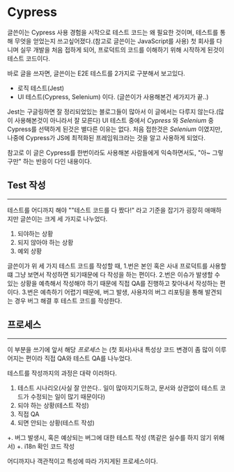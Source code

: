 # Cypress

글쓴이는 Cypress 사용 경험을 시작으로 테스트 코드는 왜 필요한 것이며, 테스트를 통해 무엇을 얻었는지 쓰고싶어졌다.(참고로 글쓴이는 JavaScript를 사용)
첫 회사를 다니며 실무 개발을 처음 접하게 되어, 프로덕트의 코드를 이해하기 위해 시작하게 된것이 테스트 코드이다.

바로 글을 쓰자면, 글쓴이는 E2E 테스트를 2가지로 구분해서 보고있다.
- 로직 테스트(Jest)
- UI 테스트(Cypress, Selenium)
이다. (글쓴이가 사용해본건 세가지가 끝..)

Jest는 구글링하면 잘 정리되었있는 블로그들이 많아서 이 글에서는 다루지 않는다.(많이 사용해본것이 아니라서 잘 모른다)
UI 테스트 중에서
*Cypress* 와 *Selenium* 중 Cypress를 선택하게 된것은 별다른 이유는 없다.
처음 접한것은 *Selenium* 이였지만, 나중에 Cypress가 JS에 최적화된 프레임워크라는 것을 알고 사용하게 되었다.

참고로 이 글은 Cypress를 한번이라도 사용해본 사람들에게 익숙하면서도, "아~ 그렇구만" 하는 반응이 다인 내용이다.


## Test 작성
---

테스트를 어디까지 해야 ""테스트 코드를 다 짰다!" 라고 기준을 잡기가 굉장히 애매하지만 글쓴이는 크게 세 가지로 나누었다.

1. 되야하는 상황
2. 되지 않아야 하는 상황
3. 예외 상황

글쓴이가 위 세 가지 테스트 코드를 작성할 때,
1.번은 본인 혹은 사내 프로덕트를 사용할 떄 그냥 보면서 작성하면 되기때문에 다 작성을 하는 편이다.
2.번은 이슈가 발생할 수 있는 상황을 예측해서 작성해야 하기 때문에 직접 QA를 진행하고 찾아내서 작성하는 편이다.
3.번은 예측하기 어렵기 때문에, 버그 발생, 사용자의 버그 리포팅을 통해 발견되는 경우 버그 해결 후 테스트 코드를 작성한다.


## 프로세스
---
이 부분을 쓰기에 앞서 해당 *프로세스* 는 (첫 회사)사내 특성상 코드 변경이 좀 많이 이루어지는 편이라 직접 QA와 테스트 QA를 나누었다.

테스트를 작성까지의 과정은 대략 이러하다.
1. 테스트 시나리오(사실 잘 안쓴다.. 일이 많아지기도하고, 문서와 상관없이 테스트 코드가 수정되는 일이 많기 때문이다)
2. 되야 하는 상황(테스트 작성)
3. 직접 QA
4. 되면 안되는 상황(테스트 작성)

+. 버그 발생시, 혹은 예상되는 버그에 대한 테스트 작성 (똑같은 실수를 하지 않기 위해서)
+. i18n 확인 코드 작성

어디까지나 객관적이고 특성에 따라 가지게된 프로세스이다.
